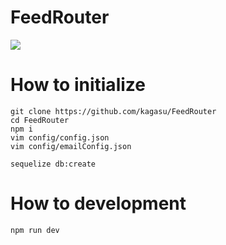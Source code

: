 # FeedRouter
![](https://user-images.githubusercontent.com/1202244/89738608-040b3300-dab5-11ea-8da9-7ecb821dfae0.png)

# How to initialize
```
git clone https://github.com/kagasu/FeedRouter
cd FeedRouter
npm i
vim config/config.json
vim config/emailConfig.json

sequelize db:create
```

# How to development
```
npm run dev
```
